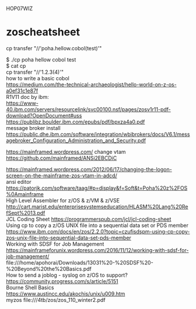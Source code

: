 HOP07WIZ
# zoscheatsheet
cp transfer "//'poha.hellow.cobol(test)'" <br>

$ ./cp poha hellow cobol test<br>
$ cat cp<br>
cp transfer "//'$1.$2.$3($4)'"<br>
how to write a basic cobol<br>
https://medium.com/the-technical-archaeologist/hello-world-on-z-os-a0ef31c1e87f<br>
R1V11 doc by ibm:<br>
https://www-40.ibm.com/servers/resourcelink/svc00100.nsf/pages/zosv1r11-pdf-download?OpenDocument#uss
https://publibz.boulder.ibm.com/epubs/pdf/bpxza4a0.pdf<br>
message broker install
https://public.dhe.ibm.com/software/integration/wbibrokers/docs/V6.1/messagebroker_Configuration_Administration_and_Security.pdf<br>

https://mainframed.wordpress.com/
change vtam<br>
https://github.com/mainframed/ANSi2EBCDiC<br>

https://mainframed.wordpress.com/2012/06/17/changing-the-logon-screen-on-the-mainframe-zos-vtam-in-adcd/<br>
ansi editor <br>
https://patorjk.com/software/taag/#p=display&f=Soft&t=Poha%20z%2FOS%0Amainframe<br>
High Level Assembler for z/OS & z/VM & z/VSE
http://cart.marist.edu/enterprisesystemseducation/HLASM%20Lang%20RefSept%2013.pdf<br>
JCL Coding Sheet
https://programmerspub.com/jcl/jcl-coding-sheet<br>
Using cp to copy a z/OS UNIX file into a sequential data set or PDS member<br>
https://www.ibm.com/docs/en/zos/2.2.0?topic=czufisdspm-using-cp-copy-zos-unix-file-into-sequential-data-set-pds-member<br>
Working with SDSF for Job Management<br>
https://mainframeforunix.wordpress.com/2016/11/12/working-with-sdsf-for-job-management/<br>
file:///home/apohorai/Downloads/13031%20-%20SDSF%20-%20Beyond%20the%20Basics.pdf<br>
How to send a joblog - syslog on z/OS to support?<br>
https://community.progress.com/s/article/5151<br>
Bourne Shell Basics<br>
https://www.austincc.edu/akochis/unix/u009.htm<br>
myzos
file:///4tb/zos/zos_110_winter2.pdf<br>
